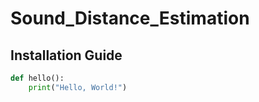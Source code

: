# Sound_Distance_Estimation

## Installation Guide
```python
def hello():
    print("Hello, World!")

